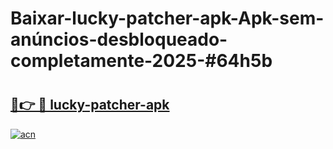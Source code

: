 # Baixar-lucky-patcher-apk-Apk-sem-anúncios-desbloqueado-completamente-2025-#64h5b

# <h2><a href="https://ainizakaria.my?title=lucky-patcher-apk&ref=24M">🔗👉 🔴 lucky-patcher-apk</a></h2>

[![acn](https://github.com/user-attachments/assets/0f9c940e-d8b0-45ae-aac7-cd30a18b3e1c)](https://ainizakaria.my?title=lucky-patcher-apk&ref=24M)

